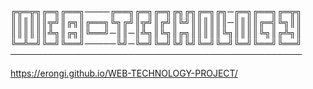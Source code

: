 ╔╦═╦╗╔═╗╔══╗────╔══╗╔═╗╔═╗╔╗╔╗╔═╗╔╗─╔═╗╔══╗╔═╦╗
║║║║║║╦╝║╔╗║╔══╗╚╗╔╝║╦╝║╔╝║╚╝║║║║║║─║║║║╔═╣╚╗║║
║║║║║║╩╗║╔╗║╚══╝─║║─║╩╗║╚╗║╔╗║║║║║╚╗║║║║╚╗║╔╩╗║
╚═╩═╝╚═╝╚══╝─────╚╝─╚═╝╚═╝╚╝╚╝╚═╝╚═╝╚═╝╚══╝╚══╝
───────────────────────────────────────────────

https://erongi.github.io/WEB-TECHNOLOGY-PROJECT/
